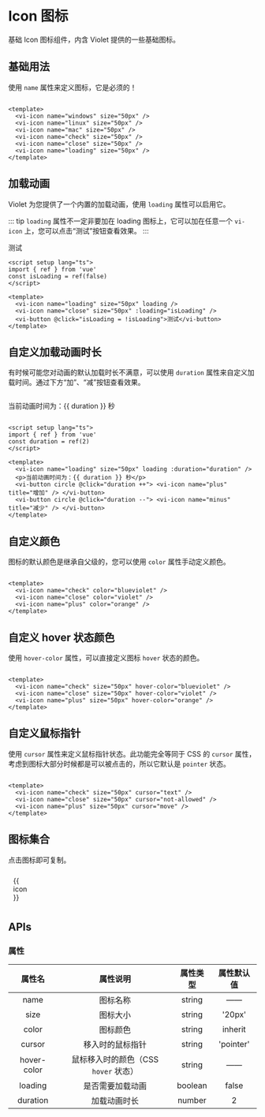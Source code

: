 <script setup lang="ts">
import { ref } from 'vue'
import { iconMaps } from '../../packages/components/Icon/iconMaps'
const isLoading = ref(false)
const duration = ref(2)

const copy = (name: string) => {
  navigator.clipboard.writeText(`<vi-icon name="${name}" />`)
    .then(res => console.log('复制成功'))
    .catch(err => console.log('复制失败'))
}
</script>

# Icon 图标

基础 Icon 图标组件，内含 Violet 提供的一些基础图标。

## 基础用法

使用 `name` 属性来定义图标，它是必须的！

<div class="examples">
  <div style="display: flex; gap: 10px; flex-wrap: wrap; align-items: center;">
    <vi-icon name="windows" size="50px" />
    <vi-icon name="linux" size="50px" />
    <vi-icon name="mac" size="50px" />
    <vi-icon name="check" size="50px" />
    <vi-icon name="close" size="50px" />
    <vi-icon name="loading" size="50px" />
  </div>
</div>

```vue
<template>
  <vi-icon name="windows" size="50px" />
  <vi-icon name="linux" size="50px" />
  <vi-icon name="mac" size="50px" />
  <vi-icon name="check" size="50px" />
  <vi-icon name="close" size="50px" />
  <vi-icon name="loading" size="50px" />
</template>
```

## 加载动画

Violet 为您提供了一个内置的加载动画，使用 `loading` 属性可以启用它。

::: tip
`loading` 属性不一定非要加在 loading 图标上，它可以加在任意一个 `vi-icon` 上，您可以点击“测试”按钮查看效果。
:::

<div class="examples">
  <div style="display: flex; gap: 10px; flex-wrap: wrap; align-items: center;">
    <vi-icon name="loading" size="50px" loading />
    <vi-icon name="close" size="50px" :loading="isLoading" />
    <vi-button @click="isLoading = !isLoading">测试</vi-button>
  </div>
</div>

```vue
<script setup lang="ts">
import { ref } from 'vue'
const isLoading = ref(false)
</script>

<template>
  <vi-icon name="loading" size="50px" loading />
  <vi-icon name="close" size="50px" :loading="isLoading" />
  <vi-button @click="isLoading = !isLoading">测试</vi-button>
</template>
```

## 自定义加载动画时长

有时候可能您对动画的默认加载时长不满意，可以使用 `duration` 属性来自定义加载时间。通过下方“加”、“减”按钮查看效果。

<div class="examples">
  <div style="display: flex; gap: 10px; flex-wrap: wrap; align-items: center;">
    <vi-icon name="loading" size="50px" loading :duration="duration" />
    <p>当前动画时间为：{{ duration }} 秒</p>
    <vi-button circle @click="duration ++"> <vi-icon name="plus" title="增加" /> </vi-button>
    <vi-button circle @click="duration --"> <vi-icon name="minus" title="减少" /> </vi-button>
  </div>
</div>

```vue
<script setup lang="ts">
import { ref } from 'vue'
const duration = ref(2)
</script>

<template>
  <vi-icon name="loading" size="50px" loading :duration="duration" />
  <p>当前动画时间为：{{ duration }} 秒</p>
  <vi-button circle @click="duration ++"> <vi-icon name="plus" title="增加" /> </vi-button>
  <vi-button circle @click="duration --"> <vi-icon name="minus" title="减少" /> </vi-button>
</template>
```

## 自定义颜色

图标的默认颜色是继承自父级的，您可以使用 `color` 属性手动定义颜色。

<div class="examples">
  <div style="display: flex; gap: 10px; flex-wrap: wrap; align-items: center;">
    <vi-icon name="check" size="50px" color="blueviolet" />
    <vi-icon name="close" size="50px" color="violet" />
    <vi-icon name="plus" size="50px" color="orange" />
  </div>
</div>

```vue
<template>
  <vi-icon name="check" color="blueviolet" />
  <vi-icon name="close" color="violet" />
  <vi-icon name="plus" color="orange" />
</template>
```

## 自定义 hover 状态颜色

使用 `hover-color` 属性，可以直接定义图标 `hover` 状态的颜色。

<div class="examples">
  <div style="display: flex; gap: 10px; flex-wrap: wrap; align-items: center;">
    <vi-icon name="check" size="50px" hover-color="blueviolet" />
    <vi-icon name="close" size="50px" hover-color="violet" />
    <vi-icon name="plus" size="50px" hover-color="orange" />
  </div>
</div>

```vue
<template>
  <vi-icon name="check" size="50px" hover-color="blueviolet" />
  <vi-icon name="close" size="50px" hover-color="violet" />
  <vi-icon name="plus" size="50px" hover-color="orange" />
</template>
```

## 自定义鼠标指针

使用 `cursor` 属性来定义鼠标指针状态。此功能完全等同于 CSS 的 `cursor` 属性，考虑到图标大部分时候都是可以被点击的，所以它默认是 `pointer` 状态。

<div class="examples">
  <div style="display: flex; gap: 10px; flex-wrap: wrap; align-items: center;">
    <vi-icon name="check" size="50px" cursor="text" />
    <vi-icon name="close" size="50px" cursor="not-allowed" />
    <vi-icon name="plus" size="50px" cursor="move" />
  </div>
</div>

```vue
<template>
  <vi-icon name="check" size="50px" cursor="text" />
  <vi-icon name="close" size="50px" cursor="not-allowed" />
  <vi-icon name="plus" size="50px" cursor="move" />
</template>
```

## 图标集合

点击图标即可复制。

<ul class="icon-list">
  <li v-for="icon in Object.keys(iconMaps)" :key="icon" @click="copy(icon)">
    <vi-icon :name="icon" size="50px" />
    <span> {{ icon }} </span>
  </li>
</ul>

<style scoped lang="scss">
.icon-list {
  padding: 0;
  margin: 0;
  list-style: none;
  border-left: 1px solid var(--border-color);
  border-top: 1px solid var(--border-color);
  display: grid;
  grid-template-columns: repeat(10, 1fr);
  > li {
    display: flex;
    flex-direction: column;
    align-items: center;
    margin: 0;
    padding: 10px;
    border-right: 1px solid var(--border-color);
    border-bottom: 1px solid var(--border-color);
    span { cursor: pointer }
    &:hover {
      color: var(--primary-color);
    }
  }
}
@media screen and (max-width: 1422px) {
  .icon-list { grid-template-columns: repeat(8, 1fr); }
}
</style>

## APIs

### 属性

| 属性名 | 属性说明 | 属性类型 | 属性默认值 |
| :---: | :---: | :---: | :---: |
| name | 图标名称 | string | —— |
| size | 图标大小 | string | '20px' |
| color | 图标颜色 | string | inherit |
| cursor | 移入时的鼠标指针 | string | 'pointer' |
| hover-color | 鼠标移入时的颜色（CSS `hover` 状态） | string | —— |
| loading | 是否需要加载动画 | boolean | false |
| duration | 加载动画时长 | number | 2 |